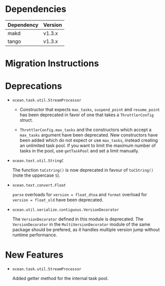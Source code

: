 Dependencies
============

Dependency | Version
-----------|---------
makd       | v1.3.x
tango      | v1.3.x

Migration Instructions
======================

Deprecations
============

* `ocean.task.util.StreamProcessor`

  * Constructor that expects `max_tasks`, `suspend_point` and `resume_point` has
  been deprecated in favor of one that takes a `ThrottlerConfig` struct.

  * `ThrottlerConfig.max_tasks` and the constructors which accept a `max_tasks`
  argument have been deprecated. New constructors have been added which do not
  expect or use `max_tasks`, instead creating an unlimited task pool. If you
  want to limit the maximum number of tasks in the pool, use `getTaskPool` and
  set a limit manually.

* `ocean.text.util.StringC`

  The function `toCstring()` is now deprecated in favour of `toCString()` (note
  the uppercase `S`).


* `ocean.text.convert.Float`

  `parse` overloads for `version = float_dtoa` and `format` overload
  for `version = float_old` have been deprecated.


* `ocean.util.serialize.contiguous.VersionDecorator`

  The `VersionDecorator` defined in this module is deprecated.
  The `VersionDecorator` in the `MultiVersionDecorator` module of the same package
  should be prefered, as it handles multiple version jump without runtime performance.


New Features
============

* `ocean.task.util.StreamProcessor`

  Added getter method for the internal task pool.

